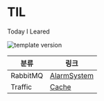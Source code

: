 # TIL
<p>Today I Leared</p>
<p >
  <img src="https://img.shields.io/badge/version-1.0.0-blue?style=flat-square" alt="template version"/>
</p>


분류|링크|
|---|---|
|RabbitMQ|[AlarmSystem](https://velog.io/@eunseo2/TIL-11-Interface-JAVA)
|Traffic|[Cache](https://github.com/eunseo2/TIL/blob/main/Cache%20%EC%A0%81%EC%9A%A9.md)
